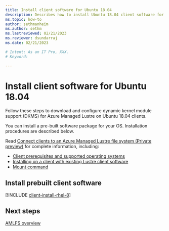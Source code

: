 ```yaml
---
title: Install client software for Ubuntu 18.04
description: Describes how to install Ubuntu 18.04 client software for the Azure Managed Lustre File System.
ms.topic: how-to
author: sethmanheim
ms.author: sethm 
ms.lastreviewed: 02/21/2023
ms.reviewer: dsundarraj
ms.date: 02/21/2023

# Intent: As an IT Pro, XXX.
# Keyword: 

---
```


# Install client software for Ubuntu 18.04

Follow these steps to download and configure dynamic kernel module support (DKMS) for Azure Managed Lustre on Ubuntu 18.04 clients.

You can install a pre-built software package for your OS. Installation procedures are described below.

Read [Connect clients to an Azure Managed Lustre file system (Private preview)](connect-clients.md) for complete information, including:

* [Client prerequisites and supported operating systems](connect-clients.md#client-prerequisites)
* [Installing on a client with existing Lustre client software](connect-clients.md#update-a-lustre-client-to-the-current-version)
* [Mount command](connect-clients.md#mount-command)

## Install prebuilt client software

[!INCLUDE [client-install-rhel-8](includes/client-install-ubuntu-18.md)]

## Next steps

[AMLFS overview](amlfs-overview.md)
